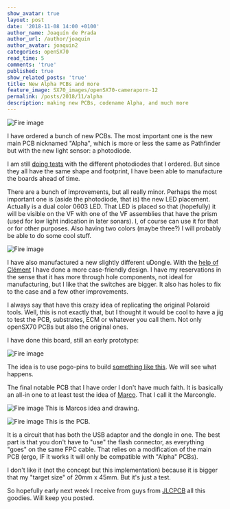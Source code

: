 ```yaml
---
show_avatar: true
layout: post
date: '2018-11-08 14:00 +0100'
author_name: Joaquín de Prada
author_url: /author/joaquin
author_avatar: joaquin2
categories: openSX70
read_time: 5
comments: 'true'
published: true
show_related_posts: 'true'
title: New Alpha PCBs and more
feature_image: SX70_images/openSX70-cameraporn-12
permalink: /posts/2018/11/alpha
description: making new PCBs, codename Alpha, and much more
---
```

![Fire image]({{site.url}}/{{site.baseurl}}img/2018/11/2018-11-08-new-pcbs-1.jpg)

I have ordered a bunch of new PCBs. The most important one is the new main PCB nicknamed "Alpha", which is more or less the same as Pathfinder but with the new light sensor: a photodiode.

I am still [doing tests](https://opensx70.com/posts/2018/09/lightmeter-struggle) with the different photodiodes that I ordered. But since they all have the same shape and footprint, I have been able to manufacture the boards ahead of time.

There are a bunch of improvements, but all really minor. Perhaps the most important one is (aside the photodiode, that is) the new LED placement. Actually is a dual color 0603 LED. 
That LED is placed so that (hopefully) it will be visible on the VF with one of the VF assemblies that have the prism (used for low light indication in later sonars). I, of course can use it for that or for other purposes.
Also having two colors (maybe three?) I will probably be able to do some cool stuff.

![Fire image]({{site.url}}/{{site.baseurl}}img/2018/11/2018-11-08-new-pcbs-2.jpg)

I have also manufactured a new slightly different uDongle. With the [help of Clément](https://opensx70.com/posts/2018/10/dongle1) I have done a more case-friendly design. 
I have my reservations in the sense that it has more through hole components, not ideal for manufacturing, but I like that the switches are bigger.
It also has holes to fix to the case and a few other improvements.

I always say that have this crazy idea of replicating the original Polaroid tools. Well, this is not exactly that, but I thought it would be cool to have a jig to test the PCB, substrates, ECM or whatever you call them.
Not only openSX70 PCBs but also the original ones.

I have done this board, still an early prototype:

![Fire image]({{site.url}}/{{site.baseurl}}img/2018/11/2018-11-08-new-pcbs-4.jpg)

The idea is to use pogo-pins to build [something like this](https://hackernoon.com/take-your-pogo-jig-to-the-next-level-c016b483d6fc). We will see what happens.

The final notable PCB that I have order I don't have much faith. It is basically an all-in one to at least test the idea of [Marco](https://www.youtube.com/channel/UC_1Wc6fdIxr3wctK2bDTLkw). That I call it the Marcongle.

![Fire image]({{site.url}}/{{site.baseurl}}img/2018/10/about-a-dongle-01.jpg)
This is Marcos idea and drawing.

![Fire image]({{site.url}}/{{site.baseurl}}img/2018/11/2018-11-08-new-pcbs-3.jpg)
This is the PCB.

It is a circuit that has both the USB adaptor and the dongle in one. The best part is that you don't have to "use" the flash connector, as everything "goes" on the same FPC cable. That relies on a modification of the main PCB (ergo, IF it works it will only be compatible with "Alpha" PCBs).

I don't like it (not the concept but this implementation) because it is bigger that my "target size" of 20mm x 45mm. But it's just a test.

So hopefully early next week I receive from guys from [JLCPCB](https://jlcpcb.com/) all this goodies. Will keep you posted.

